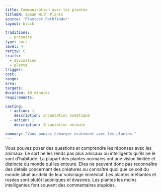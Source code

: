 ```yaml
---
title: Communication avec les plantes
titleEN: Speak With Plants
source: 'Playtest Pathfinder'
layout: block

traditions:
  - primaire
type: sort
level: 4
rarity: C
traits:
  - divination
  - plante
trigger: 
cost: 
range: 
area: 
targets: 
duration: 10 minutes
requirements: 

casting:
  - action: 1
    description: Incantation somatique
  - action: 1
    description: Incantation verbale

summary: "Vous pouvez échanger oralement avec les plantes."
---
```

Vous pouvez poser des questions et comprendre les réponses avec les animaux. Le sort ne les rends pas plus amicaux ou intelligents qu'ils ne le sont d'habitude. La plupart des plantes normales ont une vision limitée et distincte du monde qui les entoure. Elles ne peuvent donc pas reconnaître des détails concernant des créatures ou connaître quoi que ce soit du monde situé au-delà de leur voisinage immédiat. Les plantes méfiantes et rusées sont plutôt laconiques et évasives. Les plantes les moins intelligentes font souvent des commentaires stupides.
